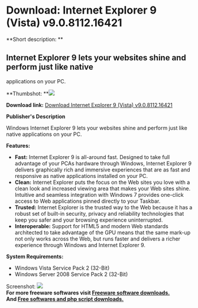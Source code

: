 # Download: Internet Explorer 9 (Vista) v9.0.8112.16421

**Short description: **

## Internet Explorer 9 lets your websites shine and perform just like native
applications on your PC.

  
**Thumbshot: **![](http://www.freewarefiles.com/screenshot/ie9b_md.jpg)   
  
**Download link:** [Download Internet Explorer 9 (Vista) v9.0.8112.16421](http://freesoftwares.boysofts.com/Internet-Explorer-9-Vista_program_59014.html)  
  

**Publisher's Description**  
  

Windows Internet Explorer 9 lets your websites shine and perform just like
native applications on your PC.

**Features:**

  * **Fast:** Internet Explorer 9 is all-around fast. Designed to take full advantage of your PCAs hardware through Windows, Internet Explorer 9 delivers graphically rich and immersive experiences that are as fast and responsive as native applications installed on your PC. 
  * **Clean:** Internet Explorer puts the focus on the Web sites you love with a clean look and increased viewing area that makes your Web sites shine. Intuitive and seamless integration with Windows 7 provides one-click access to Web applications pinned directly to your Taskbar. 
  * **Trusted:** Internet Explorer is the trusted way to the Web because it has a robust set of built-in security, privacy and reliability technologies that keep you safer and your browsing experience uninterrupted. 
  * **Interoperable:** Support for HTML5 and modern Web standards architected to take advantage of the GPU means that the same mark-up not only works across the Web, but runs faster and delivers a richer experience through Windows and Internet Explorer 9. 

**System Requirements:**

  * Windows Vista Service Pack 2 (32-Bit) 
  * Windows Server 2008 Service Pack 2 (32-Bit) 

  
  
Screenshot: ![](http://www.freewarefiles.com/screenshot/ie9b.jpg)  
**For more freeware softwares visit [Freeware software downloads.](http://freesoftwares.boysofts.com/)**   
**And [Free softwares and php script downloads.](http://www.boysofts.com/)**

